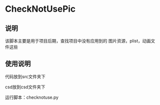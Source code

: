 # CheckNotUsePic


说明
----------------------------------------------------
该脚本主要是用于项目后期，查找项目中没有应用到的
图片资源，plist，动画文件这些




使用说明
-----------------------------------------------------
代码放到src文件夹下

csd放到csd文件夹下

运行脚本：checknotuse.py